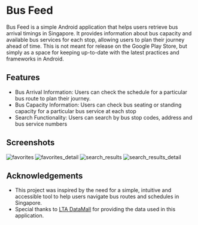 # Bus Feed

Bus Feed is a simple Android application that helps users retrieve bus arrival timings in Singapore. It provides information about bus capacity and available bus services for each stop, allowing users to plan their journey ahead of time. This is not meant for release on the Google Play Store, but simply as a space for keeping up-to-date with the latest practices and frameworks in Android.

## Features
* Bus Arrival Information: Users can check the schedule for a particular bus route to plan their journey.
* Bus Capacity Information: Users can check bus seating or standing capacity for a particular bus service at each stop
* Search Functionality: Users can search by bus stop codes, address and bus service numbers


## Screenshots
![favorites](https://github.com/sarah-nkl/board-the-bus/assets/25564969/f17c615b-895e-4923-858d-0927657b0fc3)
![favorites_detail](https://github.com/sarah-nkl/board-the-bus/assets/25564969/7ec92680-3219-4f61-9ffa-2f199b13f4b9)
![search_results](https://github.com/sarah-nkl/board-the-bus/assets/25564969/0bc358d8-6874-48a9-8ff3-3e36261fd2aa)
![search_results_detail](https://github.com/sarah-nkl/board-the-bus/assets/25564969/df3ce186-3362-44c2-b7a6-1dcf6e6d3a6f)

## Acknowledgements
* This project was inspired by the need for a simple, intuitive and accessible tool to help users navigate bus routes and schedules in Singapore.
* Special thanks to [LTA DataMall](https://datamall.lta.gov.sg/content/datamall/en.html) for providing the data used in this application.
